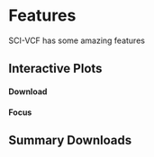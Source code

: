 # Features

SCI-VCF has some amazing features

## Interactive Plots
#### Download 
#### Focus


## Summary Downloads